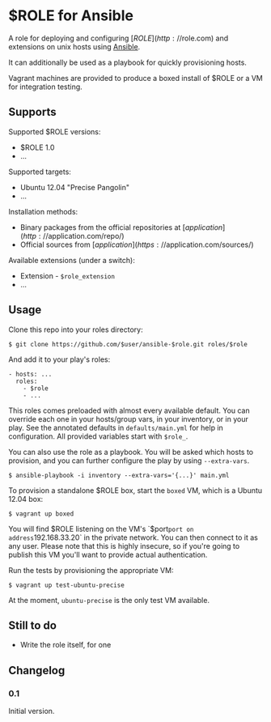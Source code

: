 $ROLE for Ansible
=================

A role for deploying and configuring [$ROLE](http://$role.com) and extensions on unix hosts using [Ansible](http://www.ansibleworks.com/).

It can additionally be used as a playbook for quickly provisioning hosts.

Vagrant machines are provided to produce a boxed install of $ROLE or a VM for integration testing.


Supports
--------

Supported $ROLE versions:

- $ROLE 1.0
- ...

Supported targets:

- Ubuntu 12.04 "Precise Pangolin"
- ...

Installation methods:

- Binary packages from the official repositories at [$application](http://$application.com/repo/)
- Official sources from [$application](https://$application.com/sources/)

Available extensions (under a switch):

- Extension - `$role_extension`
- ...


Usage
-----

Clone this repo into your roles directory:

    $ git clone https://github.com/$user/ansible-$role.git roles/$role

And add it to your play's roles:

    - hosts: ...
      roles:
        - $role
        - ...

This roles comes preloaded with almost every available default. You can override each one in your hosts/group vars, in your inventory, or in your play. See the annotated defaults in `defaults/main.yml` for help in configuration. All provided variables start with `$role_`.

You can also use the role as a playbook. You will be asked which hosts to provision, and you can further configure the play by using `--extra-vars`.

    $ ansible-playbook -i inventory --extra-vars='{...}' main.yml

To provision a standalone $ROLE box, start the `boxed` VM, which is a Ubuntu 12.04 box:

    $ vagrant up boxed

You will find $ROLE listening on the VM's `$port` port on address `192.168.33.20` in the private network. You can then connect to it as any user. Please note that this is highly insecure, so if you're going to publish this VM you'll want to provide actual authentication.

Run the tests by provisioning the appropriate VM:

    $ vagrant up test-ubuntu-precise

At the moment, `ubuntu-precise` is the only test VM available.


Still to do
-----------

- Write the role itself, for one


Changelog
---------

### 0.1

Initial version.

